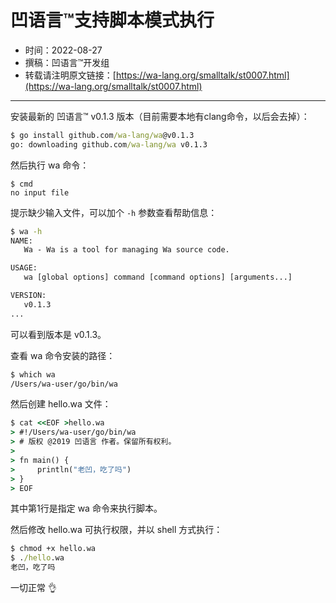 # 凹语言™支持脚本模式执行

- 时间：2022-08-27
- 撰稿：凹语言™开发组
- 转载请注明原文链接：[https://wa-lang.org/smalltalk/st0007.html](https://wa-lang.org/smalltalk/st0007.html)

---

安装最新的 凹语言™ v0.1.3 版本（目前需要本地有clang命令，以后会去掉）：

```cmd
$ go install github.com/wa-lang/wa@v0.1.3
go: downloading github.com/wa-lang/wa v0.1.3
```

然后执行 wa 命令：

```
$ cmd
no input file
```

提示缺少输入文件，可以加个 `-h` 参数查看帮助信息：

```cmd
$ wa -h
NAME:
   Wa - Wa is a tool for managing Wa source code.

USAGE:
   wa [global options] command [command options] [arguments...]

VERSION:
   v0.1.3
...
```

可以看到版本是 v0.1.3。

查看 wa 命令安装的路径：

```cmd
$ which wa
/Users/wa-user/go/bin/wa
```

然后创建 hello.wa 文件：

```cmd
$ cat <<EOF >hello.wa
> #!/Users/wa-user/go/bin/wa
> # 版权 @2019 凹语言 作者。保留所有权利。
> 
> fn main() {
>     println("老凹，吃了吗")
> }
> EOF
```

其中第1行是指定 wa 命令来执行脚本。

然后修改 hello.wa 可执行权限，并以 shell 方式执行：

```cmd
$ chmod +x hello.wa 
$ ./hello.wa 
老凹，吃了吗
```

一切正常 👌
